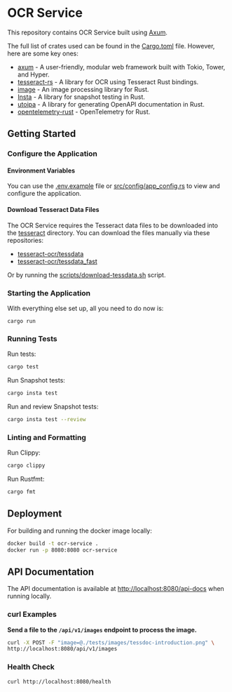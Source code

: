 # OCR Service

This repository contains OCR Service built using [Axum](https://github.com/tokio-rs/axum).

The full list of crates used can be found in the [Cargo.toml](./Cargo.toml) file. However, here are some key ones:

* [axum](https://github.com/tokio-rs/axum) - A user-friendly, modular web framework built with Tokio, Tower, and Hyper.
* [tesseract-rs](https://github.com/cafercangundogdu/tesseract-rs) - A library for OCR using Tesseract Rust bindings.
* [image](https://github.com/image-rs/image) - An image processing library for Rust.
* [Insta](https://insta.rs/) - A library for snapshot testing in Rust.
* [utoipa](https://github.com/juhaku/utoipa) - A library for generating OpenAPI documentation in Rust.
* [opentelemetry-rust](https://github.com/open-telemetry/opentelemetry-rust) - OpenTelemetry for Rust.

## Getting Started

### Configure the Application

#### Environment Variables

You can use the [.env.example](./.env.example) file or [src/config/app_config.rs](./src/config/app_config.rs) to view and configure the application.

#### Download Tesseract Data Files

The OCR Service requires the Tesseract data files to be downloaded into the [tesseract](./tesseract) directory. You can download the files manually via these repositories:

* [tesseract-ocr/tessdata](https://github.com/tesseract-ocr/tessdata)
* [tesseract-ocr/tessdata_fast](https://github.com/tesseract-ocr/tessdata_fast)

Or by running the [scripts/download-tessdata.sh](./scripts/README.md) script.

### Starting the Application

With everything else set up, all you need to do now is:

```shell
cargo run
```

### Running Tests

Run tests:

```sh
cargo test
```

Run Snapshot tests:

```sh
cargo insta test
```

Run and review Snapshot tests:

```sh
cargo insta test --review
```

### Linting and Formatting

Run Clippy:

```sh
cargo clippy
```

Run Rustfmt:

```sh
cargo fmt
```

## Deployment

For building and running the docker image locally:

```sh
docker build -t ocr-service .
docker run -p 8080:8080 ocr-service
```

## API Documentation

The API documentation is available at [http://localhost:8080/api-docs](http://localhost:8080/api-docs) when running locally.

### curl Examples

**Send a file to the `/api/v1/images` endpoint to process the image.**

```bash
curl -X POST -F "image=@./tests/images/tessdoc-introduction.png" \
http://localhost:8080/api/v1/images
```

### Health Check

```bash
curl http://localhost:8080/health
```
